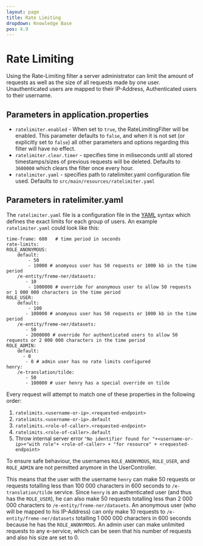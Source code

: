 ```yaml
---
layout: page
title: Rate Limiting
dropdown: Knowledge Base
pos: 4.9
---
```

# Rate Limiting
Using the Rate-Limiting filter a server administrator can limit the amount of requests as well as the size of all requests made by one user.
Unauthenticated users are mapped to their IP-Address, Authenticated users to their username.

## Parameters in application.properties

* `ratelimiter.enabled` - When set to `true`, the RateLimitingFilter will be enabled. This parameter defaults to `false`, and when it is not set (or explicitly set to `false`) all other parameters and options regarding this filter will have no effect.
* `ratelimiter.clear.timer` - specifies time in miliseconds until all stored timestamps/sizes of previous requests will be deleted. Defaults to `3600000` which clears the filter once every hour.
* `ratelimiter.yaml` - specifies path to ratelimiter.yaml configuration file used. Defaults to `src/main/resources/ratelimiter.yaml`

## Parameters in ratelimiter.yaml

The `ratelimiter.yaml` file is a configuration file in the [YAML](https://de.wikipedia.org/wiki/YAML) syntax which defines the exact limits for each group of users.
An example `ratelimiter.yaml` could look like this:

```
time-frame: 600   # time period in seconds
rate-limits:
ROLE_ANONYMOUS:
    default:
        - 50
        - 10000 # anomyous user has 50 requests or 1000 kb in the time period
    /e-entity/freme-ner/datasets:
       - 10
        - 1000000 # override for anonymous user to allow 50 requests or 1 000 000 characters in the time period
ROLE_USER:
    default:
        - 100
       - 100000 # anomyous user has 50 requests or 1000 kb in the time period
    /e-entity/freme-ner/datasets:
       - 50
       - 2000000 # override for authenticated users to allow 50 requests or 2 000 000 characters in the time period
ROLE_ADMIN:
    default:
      - 0
       - 0 # admin user has no rate limits configured
henry:
    /e-translation/tilde:
       - 50
       - 100000 # user henry has a special override on tilde
```

Every request will attempt to match one of these properties in the following order:

1. `ratelimits.<username-or-ip>.<requested-endpoint>`
2. `ratelimits.<username-or-ip>.default`
3. `ratelimits.<role-of-caller>.<requested-endpoint>`
4. `ratelimits.<role-of-caller>.default`
5. Throw internal server error `"No identifier found for "+<username-or-ip>+"with role"+ <role-of-caller> + "for resource" + <requested-endpoint>`

To ensure safe behaviour, the usernames `ROLE_ANONYMOUS`, `ROLE_USER`, and `ROLE_ADMIN` are not permitted anymore in the UserController.

This means that the user with the username `henry` can make 50 requests or requests totalling less than 100 000 characters in 600 seconds to `/e-translation/tilde` service. Since `henry` is an authenticated user (and thus has the `ROLE_USER`), he can also make 50 requests totalling less than 2 000 000 characters to `/e-entity/freme-ner/datasets`.
An anonymous user (who will be mapped to his IP-Address) can only make 10 requests to `/e-entity/freme-ner/datasets` totalling 1 000 000 characters in 600 seconds because he has the `ROLE_ANONYMOUS`.
An admin user can make unlimited requests to any e-service, which can be seen that his number of requests and also his size are set to 0.
